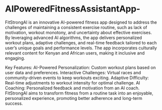 # AIPoweredFitnessAssistantApp-

FitStrongAI is an innovative AI-powered fitness app designed to address the challenges of maintaining a consistent exercise routine, such as lack of motivation, workout monotony, and uncertainty about effective exercises. By leveraging advanced AI algorithms, the app delivers personalized workout plans, adaptive challenges, and real-time feedback tailored to each user’s unique goals and performance levels. The app incorporates culturally relevant content for Kenyan and African users, making it inclusive and engaging.

Key Features:
AI-Powered Personalization: Custom workout plans based on user data and preferences.
Interactive Challenges: Virtual races and community-driven events to keep workouts exciting.
Adaptive Difficulty: Real-time adjustments to workout intensity for optimal challenge.
AI Coaching: Personalized feedback and motivation from an AI coach.
FitStrongAI aims to transform fitness from a routine task into an enjoyable, personalized experience, promoting better adherence and long-term success.
